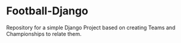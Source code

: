 # Football-Django
Repository for a simple Django Project based on creating Teams and Championships to relate them.

